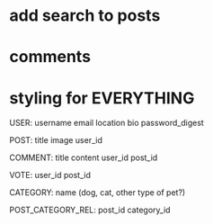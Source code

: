 # add search to posts

# comments

# styling for EVERYTHING










USER:
username
email
location
bio
password_digest

POST:
title
image
user_id

COMMENT:
title
content
user_id
post_id

VOTE:
user_id
post_id

CATEGORY:
name (dog, cat, other type of pet?)

POST_CATEGORY_REL:
post_id
category_id
